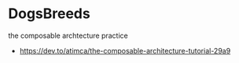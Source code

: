 # DogsBreeds
the composable archtecture practice
- https://dev.to/atimca/the-composable-architecture-tutorial-29a9
